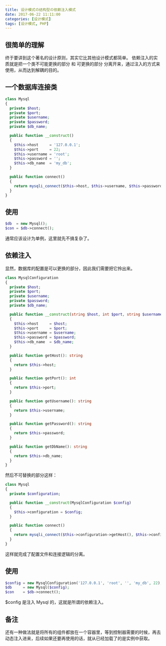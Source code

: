 ```yaml
---
title: 设计模式の结构型の依赖注入模式
date: 2017-06-22 11:11:00
categories: [设计模式]
tags: [设计模式, PHP]
---
```


## 很简单的理解

终于要讲到这个著名的设计原则，其实它比其他设计模式都简单。
依赖注入的实质就是把一个类不可能更换的部分 和 可更换的部分 分离开来，通过注入的方式来使用，从而达到解耦的目的。

## 一个数据库连接类

```PHP
class Mysql
{
  private $host;
  private $port;
  private $username;
  private $password;
  private $db_name;

  public function __construct()
  {
    $this->host     = '127.0.0.1';
    $this->port     = 22;
    $this->username = 'root';
    $this->password = '';
    $this->db_name  = 'my_db';
  }

  public function connect()
  {
    return mysqli_connect($this->host, $this->username, $this->password, $this->db_name, $this->port);
  }
}
```

<!-- more-->

## 使用

```PHP
$db  = new Mysql();
$con = $db->connect();
```

通常应该设计为单例，这里就先不搞复杂了。

## 依赖注入

显然，数据库的配置是可以更换的部分，因此我们需要把它拎出来。

```PHP
class MysqlConfiguration
{
  private $host;
  private $port;
  private $username;
  private $password;
  private $db_name;

  public function __construct(string $host, int $port, string $username, string $password, string $db_name)
  {
    $this->host     = $host;
    $this->port     = $port;
    $this->username = $username;
    $this->password = $password;
    $this->db_name  = $db_name;
  }

  public function getHost(): string
  {
    return $this->host;
  }

  public function getPort(): int
  {
    return $this->port;
  }

  public function getUsername(): string
  {
    return $this->username;
  }

  public function getPassword(): string
  {
    return $this->password;
  }

  public function getDbName(): string
  {
    return $this->db_name;
  }
}
```

然后不可替换的部分这样：

```PHP
class Mysql
{
  private $configuration;

  public function __construct(MysqlConfiguration $config)
  {
    $this->configuration = $config;
  }

  public function connect()
  {
    return mysqli_connect($this->configuration->getHost(), $this->configuration->getUsername(), $this->configuration->getPassword, $this->configuration->getDbName(), $this->configuration->getPort());
  }
}
```

这样就完成了配置文件和连接逻辑的分离。

## 使用

```PHP
$config = new MysqlConfiguration('127.0.0.1', 'root', '', 'my_db', 22);
$db     = new Mysql($config);
$con    = $db->connect();
```

\$config 是注入 Mysql 的，这就是所谓的依赖注入。

## 备注

还有一种做法就是将所有的组件都放在一个容器里，等到控制器需要的时候，再去动态注入进来，后续如果还要再使用的话，就从已经加载了的是实例中获取。

